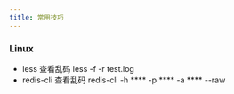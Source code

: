 ```yaml
---
title: 常用技巧
---
```


### Linux
- less 查看乱码
  less -f -r test.log
- redis-cli 查看乱码
  redis-cli -h **** -p **** -a **** --raw
